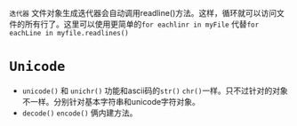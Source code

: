 `迭代器` 文件对象生成迭代器会自动调用readline()方法。这样，循环就可以访问文件的所有行了。这里可以使用更简单的`for eachlinr in myFile`  代替`for eachLine in myfile.readlines()`
# `Unicode` 
- `unicode()` 和 `unichr()` 功能和ascii码的`str()` `chr()`一样。只不过针对的对象不一样。分别针对基本字符串和unicode字符对象。 
- `decode()` `encode()` 俩内建方法。
